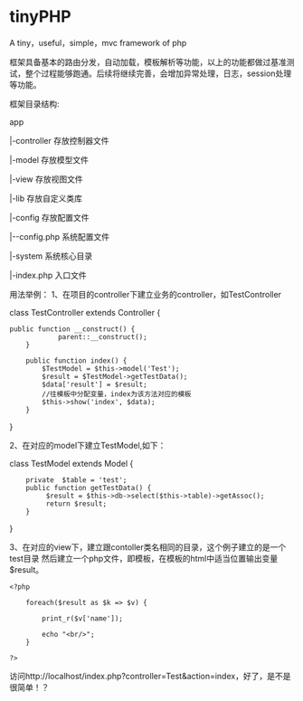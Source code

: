 # tinyPHP
A  tiny，useful，simple，mvc framework of  php

框架具备基本的路由分发，自动加载，模板解析等功能，以上的功能都做过基准测试，整个过程能够跑通。后续将继续完善，会增加异常处理，日志，session处理等功能。

框架目录结构:

app

 |-controller	存放控制器文件
 
 |-model        存放模型文件
 
 |-view		存放视图文件
 
 |-lib		存放自定义类库
 
 |-config	存放配置文件
 
 |--config.php   系统配置文件
 
 |-system	系统核心目录
 
 |-index.php	入口文件
 
 用法举例：
 1、在项目的controller下建立业务的controller，如TestController

class TestController extends Controller {
        
	public function __construct() {
                parent::__construct();
        }

        public function index() {
        	$TestModel = $this->model('Test');
        	$result = $TestModel->getTestData();
        	$data['result'] = $result;
			//往模板中分配变量，index为该方法对应的模板
			$this->show('index', $data);
        }
}


2、在对应的model下建立TestModel,如下：


class TestModel extends Model {

		private  $table = 'test';	
        public function getTestData() {
             $result = $this->db->select($this->table)->getAssoc();
             return $result;
        }    
}

3、在对应的view下，建立跟contoller类名相同的目录，这个例子建立的是一个test目录
然后建立一个php文件，即模板，在模板的html中适当位置输出变量$result。

	<?php
	
		foreach($result as $k => $v) {
		
			print_r($v['name']);
			
			echo "<br/>";
		}
		
	?>


访问http://localhost/index.php?controller=Test&action=index，好了，是不是很简单！？



